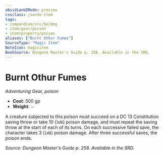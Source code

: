 ```yaml
---
obsidianUIMode: preview
cssclass: json5e-item
tags:
- compendium/src/5e/dmg
- item/gear/poison
- item/property/poison
aliases: ["Burnt Othur Fumes"]
SourceType: "Magic Item"
NoteIcon: magicitem
BookSource: Dungeon Master's Guide p. 258. Available in the SRD.
---
```

# Burnt Othur Fumes
*Adventuring Gear, poison*  

- **Cost**: 500 gp
- **Weight**: ⏤

A creature subjected to this poison must succeed on a DC 13 Constitution saving throw or take 10 (`3d6`) poison damage, and must repeat the saving throw at the start of each of its turns. On each successive failed save, the character takes 3 (`1d6`) poison damage. After three successful saves, the poison ends.

*Source: Dungeon Master's Guide p. 258. Available in the SRD.*